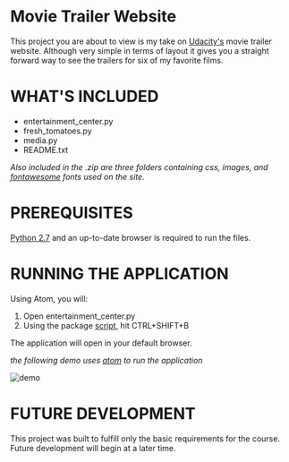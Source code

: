Movie Trailer Website
=====================

This project you are about to view is my take on [Udacity's](http://www.udacity.com/) movie trailer website. Although very simple in terms of layout it gives you a straight forward way to see the trailers for six of my favorite films.

WHAT'S INCLUDED
===============

-	entertainment_center.py
-	fresh_tomatoes.py
-	media.py
-	README.txt

*Also included in the .zip are three folders containing css, images, and [fontawesome](http://fontawesome.io/) fonts used on the site.*

PREREQUISITES
=============

[Python 2.7](https://www.python.org/downloads/) and an up-to-date browser is required to run the files.

RUNNING THE APPLICATION
=======================

Using Atom, you will:

1.	Open entertainment_center.py
2.	Using the package [script](https://atom.io/packages/script), hit CTRL+SHIFT+B

The application will open in your default browser.

*the following demo uses [atom](atom.io) to run the application*

![demo](https://cloud.githubusercontent.com/assets/24944790/25923574/c21779a4-35a3-11e7-9f3f-b2bf4740274c.gif)

FUTURE DEVELOPMENT
==================

This project was built to fulfill only the basic requirements for the course. Future development will begin at a later time.
